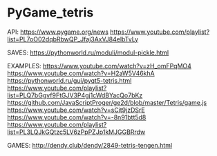 # PyGame_tetris

API:
https://www.pygame.org/news
https://www.youtube.com/playlist?list=PL7oO02dqbRbwQP_Jfaj3AxVJ84elbTvLy


SAVES:
https://pythonworld.ru/moduli/modul-pickle.html


EXAMPLES:
https://www.youtube.com/watch?v=zH_omFPqMO4
https://www.youtube.com/watch?v=H2aW5V46khA
https://pythonworld.ru/gui/pyqt5-tetris.html
https://www.youtube.com/playlist?list=PLQ7bGgvf9FtGJV3P4gj1cWdBYacQo7bKz
https://github.com/JavaScriptProger/ge2d/blob/master/Tetris/game.js
https://www.youtube.com/watch?v=sCit9jzDSrE
https://www.youtube.com/watch?v=-8n91btt5d8
https://www.youtube.com/playlist?list=PL3LQJkGQtzc5LV6zPpPZJp1kMJGGBRrdw

GAMES:
http://dendy.club/dendy/2849-tetris-tengen.html
